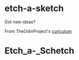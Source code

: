 # etch-a-sketch

Got new ideas?

From TheOdinProject's [curiculum](https://www.theodinproject.com/courses/web-development-101/lessons/etch-a-sketch-project)
# Etch_a-_Schetch
